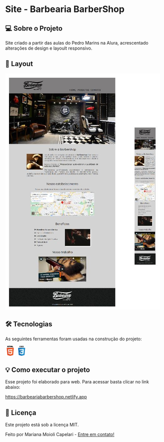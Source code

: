 # Site - Barbearia BarberShop

## 💻 Sobre o Projeto
Site criado a partir das aulas do Pedro Marins na Alura, acrescentado alterações de design e layoult responsivo.

## 🎨 Layout

![image](https://github.com/marianamoiolicapelari/site-barbearia/blob/main/imagens/img%20site%20pronto.jpg)

## 🛠 Tecnologias

As seguintes ferramentas foram usadas na construção do projeto:

<code><img height="32" src="https://raw.githubusercontent.com/github/explore/80688e429a7d4ef2fca1e82350fe8e3517d3494d/topics/html/html.png" alt="HTML5"/></code>
<code><img height="32" src="https://raw.githubusercontent.com/github/explore/80688e429a7d4ef2fca1e82350fe8e3517d3494d/topics/css/css.png" alt="CSS"/></code>

## 💡 Como executar o projeto

Esse projeto foi elaborado para web. Para acessar basta clicar no link abaixo:

https://barbeariabarbershop.netlify.app

## 📝 Licença

Este projeto está sob a licença MIT.

Feito por Mariana Moioli Capelari - [Entre em contato!](https://www.linkedin.com/in/mariana-moioli-capelari/)
